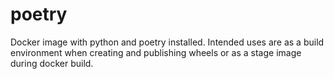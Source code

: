 # poetry
Docker image with python and poetry installed. Intended uses are as a build environment when  creating and publishing wheels or as a stage image during docker build.
